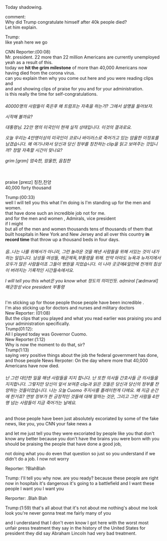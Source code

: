 
Today shadowing.


comment:   
Why did Trump congratulate himself after 40k people died?   
Let him explain.   

Trump:   
like yeah here we go   

CNN Reporter:(00:08)   
Mr. president. 22 more than 22 million Americans are currently unemployed yeah as a result of this.   
today we **hit the grim milestone** of more than 40,000 Americans now having died from the corona virus.   
can you explain then why you come out here and you were reading clips and    
and and showing clips of praise for you and for your administration.   
is this really the time for self-congratulations.   

<h6>   
40000명의 사람들이 죽은후 왜 트럼프는 자축을 하는가? 그에서 설명을 들어보자.   

시작해 볼까요?

대통령님. 22만 명의 미국인이 현재 실직 상태입니다. 이것의 결과로요.

오늘 우리는 4만명이상의 미국인이 코로나 바이러스로 죽어가고 있는 암울한 이정표를 남겼습니다.
왜 여기나와서 당신과 당신 정부를 칭찬하는 clip을 읽고 보여주는 것입니까?
정말 자축할 시간이 맞나요?   
     
grim  [ɡrɪm] 엄숙한, 암울한, 음침한</h6>   
praise [preɪz] 칭찬,찬양   
40,000 forty thousand    
</h6>

Trump:(00:33)   
well I will tell you this what I'm doing is I'm standing up for the men and women.   
that have done such an incredible job not for me.    
and for the men and women   ,
Admirals, vice president    
if I might   
but all of the men and women thousands tens of thousands of them that built hospitals in New York and New Jersey 
and all over this country **in record time** that throw up a thousand beds in four days.   


<h6>
음..나는 나를 위해서가 아니라, 그런 놀라운 것을 해낸 사람들을 위해 서있는 것이 내가 하는 일입니다.
남성들 여성들, 해군제독,부통령을 위해.   
만약 아마도   
뉴욕과 뉴저지에서 모두가 많은 사람들이죠 그들이 병원을 지었습니다.   
이 나라 곳곳에4일만에 천개의 침상이 버려지는 기록적인 시간들속에서요.   

I will tell you this what은 you know what 정도의 의미인듯.
admiral [ˈædmərəl] 해군장성
vice president 부통령
</h6>

I'm sticking up for those people those people have been incredible .    
I'm also sticking up for doctors and nurses and military doctors   
New Reporter: (01:08)   
But the clips that you played and what you read earlier was praising you and your administration specifically.   
Trump(01:12):    
All I played today was Governor Cuomo.   
New Reporter:(1:12)   
Why is now the moment to do that, sir?   
Trump(1:13)   
saying very positive things about the job the federal government has done,   and those people
News Rerpoter:
On the day where more that 40,000 Americans have now died.
<h6>
난 그런 대단한 일을 해낸 사람들을 지지 합니다.  
난 또한 의사들 간호사들 군 의사들을 지지합니다. 
그렇지만 당신이 앞서 보여준 clip과 읽은 것들은 당신과 당신의 정부를 찬양하는 것들이었습니다.   
나는 오늘 Cuomo 주지사를 플레이한게 다에요.    
왜 지금 순간에 한거죠?   
연방 정부가 한 긍정적인 것들에 대해 말하는 것은, 그리고 그런 사람들    
4만명 넘는 사람들이 지금 죽어가는 날에요.
</h6>

 and those people have been just absolutely excoriated by some of the fake news, like you, you CNN your fake news a

and let me just tell you they were excoriated by people like you that don't know any better because you don't have the brains you were born with you should be praising the people that have done a good job,

not doing what you do even that question so just so you understand if we didn't do a job.
I now not worry

Reporter: ?BlahBlah

Trump:
I'll tell you why now.
are you ready?
because these people are right now in hospitals
it's dangerous it's going to a battlefield 
and I want these people I want you I want you

Rerporter: .Blah Blah

Trump:(1:59)
that's all about that it's not about me
nothing's about me look look you're never gonna treat me fairly many of you

 and I understand that I don't even know 
I got here with the worst most unfair press treatment they say in the history of the United States for president they did say Abraham Lincoln had very bad treatment.
